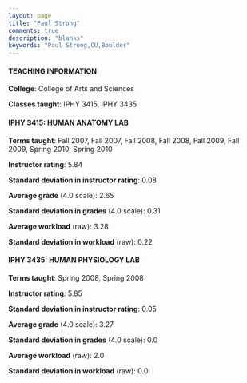 ```yaml
---
layout: page
title: "Paul Strong" 
comments: true
description: "blanks"
keywords: "Paul Strong,CU,Boulder"
---
```

<head>
<script src="https://ajax.googleapis.com/ajax/libs/jquery/2.1.3/jquery.min.js"></script>
<script src="https://dl.dropboxusercontent.com/s/pc42nxpaw1ea4o9/highcharts.js?dl=0"></script>
<!-- <script src="../assets/js/highcharts.js"></script> -->
<style type="text/css">@font-face {
	font-family: "Bebas Neue";
	src: url(https://www.filehosting.org/file/details/544349/BebasNeue Regular.otf) format("opentype");
	}
	h1.Bebas { 
		font-family: "Bebas Neue", Verdana, Tahoma;
	}
</style>
</head>
	   
#### TEACHING INFORMATION

**College**: College of Arts and Sciences

**Classes taught**: IPHY 3415, IPHY 3435

#### IPHY 3415: HUMAN ANATOMY LAB

**Terms taught**: Fall 2007, Fall 2007, Fall 2008, Fall 2008, Fall 2009, Fall 2009, Spring 2010, Spring 2010

**Instructor rating**: 5.84

**Standard deviation in instructor rating**: 0.08

**Average grade** (4.0 scale): 2.65

**Standard deviation in grades** (4.0 scale): 0.31

**Average workload** (raw): 3.28

**Standard deviation in workload** (raw): 0.22

#### IPHY 3435: HUMAN PHYSIOLOGY LAB

**Terms taught**: Spring 2008, Spring 2008

**Instructor rating**: 5.85

**Standard deviation in instructor rating**: 0.05

**Average grade** (4.0 scale): 3.27

**Standard deviation in grades** (4.0 scale): 0.0

**Average workload** (raw): 2.0

**Standard deviation in workload** (raw): 0.0

